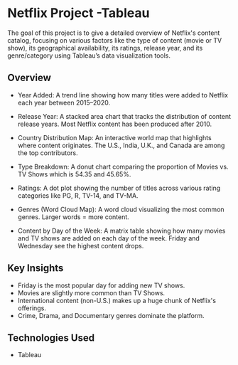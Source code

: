 # Netflix Project -Tableau
The goal of this project is to give a detailed overview of Netflix's content catalog, focusing on various factors like the type of content (movie or TV show), its geographical availability, its ratings, release year, and its genre/category using Tableau’s data visualization tools.

## Overview
* Year Added: A trend line showing how many titles were added to Netflix each year between 2015–2020.

* Release Year: A stacked area chart that tracks the distribution of content release years. Most Netflix content has been produced after 2010.

* Country Distribution Map: An interactive world map that highlights where content originates. The U.S., India, U.K., and Canada are among the top contributors.

* Type Breakdown: A donut chart comparing the proportion of Movies vs. TV Shows which is 54.35 and 45.65%.

* Ratings: A dot plot showing the number of titles across various rating categories like PG, R, TV-14, and TV-MA.

* Genres (Word Cloud Map): A word cloud visualizing the most common genres. Larger words = more content.

* Content by Day of the Week: A matrix table showing how many movies and TV shows are added on each day of the week. Friday and Wednesday see the highest content drops.

## Key Insights
* Friday is the most popular day for adding new TV shows.
* Movies are slightly more common than TV Shows.
* International content (non-U.S.) makes up a huge chunk of Netflix's offerings.
* Crime, Drama, and Documentary genres dominate the platform.

## Technologies Used
* Tableau 
